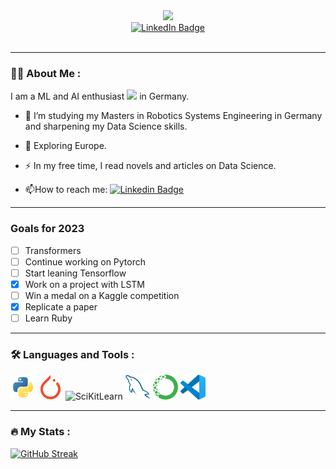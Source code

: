 <div id="header" align="center">
  <img src="https://media.giphy.com/media/M9gbBd9nbDrOTu1Mqx/giphy.gif" width="100"/>
</div>

<div id="badges" align="center">
  <a href="[your-linkedin-URL](https://www.linkedin.com/feed/)">
    <img src="https://img.shields.io/badge/LinkedIn-blue?style=for-the-badge&logo=linkedin&logoColor=white" alt="LinkedIn Badge"/>
  </a>
</div>
<div id="badges" align="center">
<img src="https://komarev.com/ghpvc/?username=kashyap333&style=flat-square&color=blue" alt=""/>
</div>

---
### :man_technologist: About Me :

I am a ML and AI enthusiast <img src="https://media.giphy.com/media/WUlplcMpOCEmTGBtBW/giphy.gif" width="30"> in Germany.

- :telescope: I’m studying my Masters in Robotics Systems Engineering in Germany and sharpening my Data Science skills.

- :seedling: Exploring Europe.

- :zap: In my free time, I read novels and articles on Data Science.

- :mailbox:How to reach me: [![Linkedin Badge](https://img.shields.io/badge/-Kashyap-blue?style=flat&logo=Linkedin&logoColor=white)]([your-linkedin-url](https://www.linkedin.com/feed/))

---
### Goals for 2023
- [ ] Transformers
- [ ] Continue working on Pytorch
- [ ] Start leaning Tensorflow
- [x] Work on a project with LSTM
- [ ] Win a medal on a Kaggle competition
- [x] Replicate a paper
- [ ] Learn Ruby  

---

### :hammer_and_wrench: Languages and Tools :
<div>
  <img src="https://github.com/devicons/devicon/blob/master/icons/python/python-original.svg" title="Python"  alt="Python" width="40" height="40"/>
  <img src="https://github.com/devicons/devicon/blob/master/icons/pytorch/pytorch-original.svg" title="Pytorch"  alt="Pytorch" width="40" height="40"/>
  <img src="https://upload.wikimedia.org/wikipedia/commons/0/05/Scikit_learn_logo_small.svg" title="SciKitLearn"  alt="SciKitLearn" width="40" height="40"/>
  <img src="https://github.com/devicons/devicon/blob/master/icons/mysql/mysql-original.svg" title="MySQL"  alt="MySQL" width="40" height="40"/>
  <img src="https://github.com/devicons/devicon/blob/master/icons/anaconda/anaconda-original.svg" title="Anaconda"  alt="Anaconda" width="40" height="40"/>
  <img src="https://github.com/devicons/devicon/blob/master/icons/vscode/vscode-original.svg" title="VSCode"  alt="VSCode" width="40" height="40"/>
</div>

---

### :fire: My Stats :
[![GitHub Streak](http://github-readme-streak-stats.herokuapp.com?user=kashyap333&theme=dark)](https://git.io/streak-stats)
